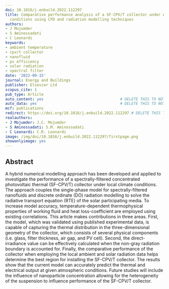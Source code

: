 ```yaml
---
doi: 10.1016/j.enbuild.2022.112297
title: Comparative performance analysis of a SF-CPV/T collector under Australian climatic
  conditions using CFD and radiation modelling techniques
authors:
- J Mojumder
- S Aminossadati
- C Leonardi
keywords:
- ambient temperature
- cpv/t collector
- nanofluid
- pv efficiency
- solar radiation
- spectral filter
date: '2022-09-15'
journal: Energy and Buildings
publisher: Elsevier Ltd
scopus_cite: 1
pub_type: Article
auto_content: yes                                  # DELETE THIS TO NOT AUTO GENERATE CONTENT
auto_data: yes                                     # DELETE THIS TO NOT AUTO GENERATE METADATA
mcf: publications
redirect: https://doi.org/10.1016/j.enbuild.2022.112297 # DELETE THIS TO NOT REDIRECT
realauthors:
- J Mojumder: J.C. Mojumder
- S Aminossadati: S.M. Aminossadati
- C Leonardi: C.R. Leonardi
image: /img/doi/10.1016/j.enbuild.2022.112297/firstpage.png
showonlyimage: yes
---
```



## Abstract
A hybrid numerical modelling approach has been developed and applied to investigate the performance of a spectrally-filtered concentrated photovoltaic thermal (SF-CPV/T) collector under local climate conditions. The approach couples the single-phase model for spectrally-filtered nanofluids and discrete ordinate (DO) radiation modelling to solve the radiative transport equation (RTE) of the solar participating media. To increase model accuracy, temperature-dependent thermophysical properties of working fluid and heat loss-coefficient are employed using existing correlations. This article makes contributions in three areas. First, the model, which was validated using published experimental data, is capable of capturing the thermal distribution in the three-dimensional geometry of the collector, which consists of several physical components (i.e. glass, filter thickness, air gap, and PV cell). Second, the direct-irradiance value can be effectively calculated when the non-gray radiation boundary is accounted for. Finally, the comparative performance of the collector when employing the local ambient and solar radiation data helps determine the best region for installing the SF-CPV/T collector. The results show that the current model can accurately predict the thermal and electrical output at given atmospheric conditions. Future studies will include the influence of nanoparticle concentration allowing for the heterogeneity of the suspension to influence performance of the SF-CPV/T collector.
